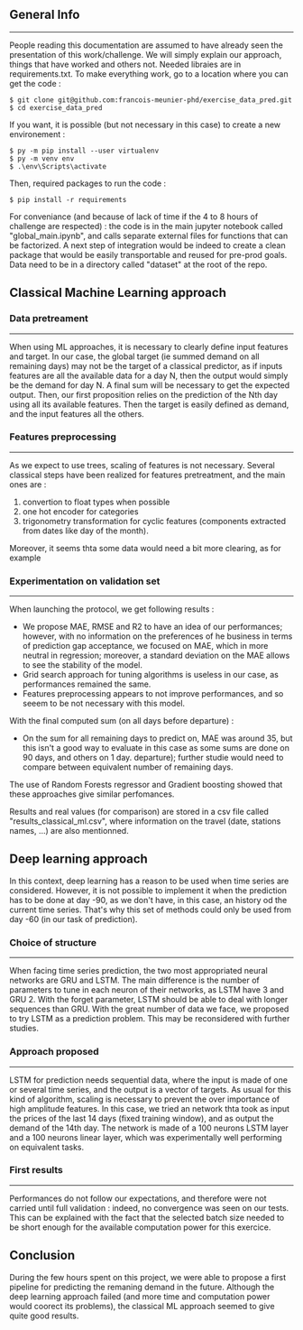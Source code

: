 ## General Info
***
People reading this documentation are assumed to have already seen the presentation of this work/challenge.
We will simply explain our approach, things that have worked and others not.
Needed libraies are in requirements.txt.
To make everything work, go to a location where you can get the code :
```
$ git clone git@github.com:francois-meunier-phd/exercise_data_pred.git
$ cd exercise_data_pred
```
If you want, it is possible (but not necessary in this case) to create a new environement :
```
$ py -m pip install --user virtualenv
$ py -m venv env
$ .\env\Scripts\activate
```
Then, required packages to run the code :
```
$ pip install -r requirements
```
For conveniance (and because of lack of time if the 4 to 8 hours of challenge are respected) : the code is in the main jupyter notebook called "global_main.ipynb", and calls separate external files for functions that can be factorized.
A next step of integration would be indeed to create a clean package that would be easily transportable and reused for pre-prod goals.
Data need to be in a directory called "dataset" at the root of the repo.

## Classical Machine Learning approach
### Data pretreament
***
When using ML approaches, it is necessary to clearly define input features and target.
In our case, the global target (ie summed demand on all remaining days) may not be the target of a classical predictor, as if inputs features are all the available data for a day N, then the output would simply be the demand for day N. A final sum will be necessary to get the expected output.
Then, our first proposition relies on the prediction of the Nth day using all its available features.
Then the target is easily defined as demand, and the input features all the others.

### Features preprocessing
***
As we expect to use trees, scaling of features is not necessary.
Several classical steps have been realized for features pretreatment, and the main ones are :
1. convertion to float types when possible
2. one hot encoder for categories
3. trigonometry transformation for cyclic features (components extracted from dates like day of the month).

Moreover, it seems thta some data would need a bit more clearing, as for example

### Experimentation on validation set
***
When launching the protocol, we get following results :
 * We propose MAE, RMSE and R2 to have an idea of our performances; however, with no information on the preferences of he business in terms of prediction gap acceptance, we focused on MAE, which in more neutral in regression; moreover, a standard deviation on the MAE allows to see the stability of the model.
 * Grid search approach for tuning algorithms is useless in our case, as performances remained the same.
 * Features preprocessing appears to not improve performances, and so seeem to be not necessary with this model.

With the final computed sum (on all days before departure) :
 * On the sum for all remaining days to predict on, MAE was around 35, but this isn't a good way to evaluate in this case as some sums are done on 90 days, and others on 1 day. departure); further studie would need to compare between equivalent number of remaining days. 

The use of Random Forests regressor and Gradient boosting showed that these approaches give similar perfomances.

Results and real values (for comparison) are stored in a csv file called "results_classical_ml.csv", where information on the travel (date, stations names, ...) are also mentionned.

## Deep learning approach
In this context, deep learning has a reason to be used when time series are considered. However, it is not possible to implement it when the prediction has to be done at day -90, as we don't have, in this case, an history od the current time series. That's why this set of methods could only be used from day -60 (in our task of prediction).
### Choice of structure
***
When facing time series prediction, the two most appropriated neural networks are GRU and LSTM. The main difference is the number of parameters to tune in each neuron of their networks, as LSTM have 3 and GRU 2. With the forget parameter, LSTM should be able to deal with longer sequences than GRU. With the great number of data we face, we proposed to try LSTM as a prediction problem. 
This may be reconsidered with further studies.

### Approach proposed
***
LSTM for prediction needs sequential data, where the input is made of one or several time series, and the output is a vector of targets.
As usual for this kind of algorithm, scaling is necessary to prevent the over importance of high amplitude features.
In this case, we tried an network thta took as input the prices of the last 14 days (fixed training window), and as output the demand of the 14th day.
The network is made of a 100 neurons LSTM layer and a 100 neurons linear layer, which was experimentally well performing on equivalent tasks.


### First results
***
Performances do not follow our expectations, and therefore were not carried until full validation : indeed, no convergence was seen on our tests. This can be explained with the fact that the selected batch size needed to be short enough for the available computation power for this exercice.

## Conclusion
During the few hours spent on this project, we were able to propose a first pipeline for predicting the remaning demand in the future. Although the deep learning approach failed (and more time and computation power would coorect its problems), the classical ML approach seemed to give quite good results.
